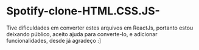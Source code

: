 # Spotify-clone-HTML.CSS.JS-

Tive dificuldades em converter estes arquivos em ReactJs, portanto estou deixando público, aceito ajuda para converte-lo, e adicionar funcionalidades, desde já agradeço :]

